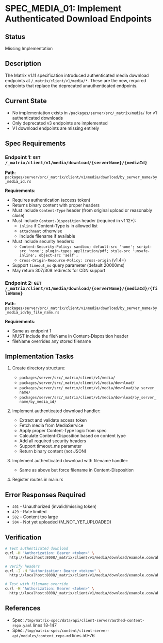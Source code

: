# SPEC_MEDIA_01: Implement Authenticated Download Endpoints

## Status
Missing Implementation

## Description
The Matrix v1.11 specification introduced authenticated media download endpoints at `/_matrix/client/v1/media/*`. These are the new, required endpoints that replace the deprecated unauthenticated endpoints.

## Current State
- No implementation exists in `/packages/server/src/_matrix/media/` for v1 authenticated downloads
- Only deprecated v3 endpoints are implemented
- V1 download endpoints are missing entirely

## Spec Requirements

### Endpoint 1: `GET /_matrix/client/v1/media/download/{serverName}/{mediaId}`
**Path**: `packages/server/src/_matrix/client/v1/media/download/by_server_name/by_media_id.rs`

**Requirements**:
- Requires authentication (access token)
- Returns binary content with proper headers
- Must include `Content-Type` header (from original upload or reasonably close)
- Must include `Content-Disposition` header (required in v1.12+):
  - `inline` if Content-Type is in allowed list
  - `attachment` otherwise
  - Include filename if available
- Must include security headers:
  - `Content-Security-Policy: sandbox; default-src 'none'; script-src 'none'; plugin-types application/pdf; style-src 'unsafe-inline'; object-src 'self';`
  - `Cross-Origin-Resource-Policy: cross-origin` (v1.4+)
- Support `timeout_ms` query parameter (default 20000ms)
- May return 307/308 redirects for CDN support

### Endpoint 2: `GET /_matrix/client/v1/media/download/{serverName}/{mediaId}/{fileName}`
**Path**: `packages/server/src/_matrix/client/v1/media/download/by_server_name/by_media_id/by_file_name.rs`

**Requirements**:
- Same as endpoint 1
- MUST include the fileName in Content-Disposition header
- fileName overrides any stored filename

## Implementation Tasks

1. Create directory structure:
   - `packages/server/src/_matrix/client/v1/media/`
   - `packages/server/src/_matrix/client/v1/media/download/`
   - `packages/server/src/_matrix/client/v1/media/download/by_server_name/`
   - `packages/server/src/_matrix/client/v1/media/download/by_server_name/by_media_id/`

2. Implement authenticated download handler:
   - Extract and validate access token
   - Fetch media from MediaService
   - Apply proper Content-Type logic from spec
   - Calculate Content-Disposition based on content type
   - Add all required security headers
   - Support timeout_ms parameter
   - Return binary content (not JSON)

3. Implement authenticated download with filename handler:
   - Same as above but force filename in Content-Disposition

4. Register routes in main.rs

## Error Responses Required
- `401` - Unauthorized (invalid/missing token)
- `429` - Rate limited
- `502` - Content too large
- `504` - Not yet uploaded (M_NOT_YET_UPLOADED)

## Verification
```bash
# Test authenticated download
curl -H "Authorization: Bearer <token>" \
  http://localhost:8008/_matrix/client/v1/media/download/example.com/abc123

# Verify headers
curl -I -H "Authorization: Bearer <token>" \
  http://localhost:8008/_matrix/client/v1/media/download/example.com/abc123

# Test with filename override
curl -H "Authorization: Bearer <token>" \
  http://localhost:8008/_matrix/client/v1/media/download/example.com/abc123/myfile.pdf
```

## References
- Spec: `/tmp/matrix-spec/data/api/client-server/authed-content-repo.yaml` lines 18-147
- Spec: `/tmp/matrix-spec/content/client-server-api/modules/content_repo.md` lines 50-76
